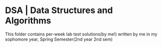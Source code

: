 # DSA | Data Structures and Algorithms

This folder contains per-week lab test solutions(by me!) written by me in my sophomore year, Spring Semester(2nd year 2nd sem)